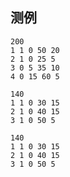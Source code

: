 


## 测例

```
200
1 1 0 50 20
2 1 0 25 5
3 0 5 35 10
4 0 15 60 5
```

```
140
1 1 0 30 15
2 1 0 40 15
3 1 0 50 5
```

```
140
1 1 0 30 15
2 1 0 40 15
3 1 0 50 5
```